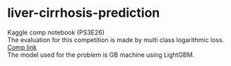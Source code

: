 # liver-cirrhosis-prediction
Kaggle comp notebook (PS3E26) <br>
The evaluation for this competition is made by multi class logarithmic loss. <br>
<a href ="https://www.kaggle.com/competitions/playground-series-s3e26">Comp link</a> <br>
The model used for the problem is GB machine using LightGBM. <br>
